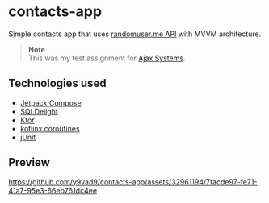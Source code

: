 # contacts-app
Simple contacts app that uses [randomuser.me API](https://randomuser.me/api) with MVVM architecture.

> **Note** <br>
> This was my test assignment for [Ajax Systems](https://ajax.systems).

## Technologies used
- [Jetpack Compose](https://developer.android.com/jetpack/compose)
- [SQLDelight](https://cashapp.github.io/sqldelight)
- [Ktor](https://ktor.io)
- [kotlinx.coroutines](https://github.com/Kotlin/kotlinx.coroutines)
- [jUnit](https://junit.org/)

## Preview
https://github.com/y9vad9/contacts-app/assets/32961194/7facde97-fe71-41a7-95e3-66eb761dc4ee
